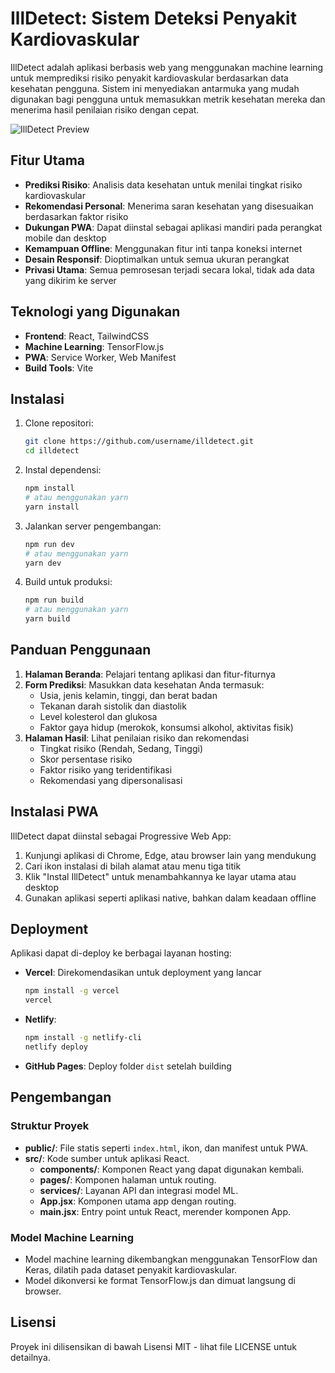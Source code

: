 # IllDetect: Sistem Deteksi Penyakit Kardiovaskular

IllDetect adalah aplikasi berbasis web yang menggunakan machine learning untuk memprediksi risiko penyakit kardiovaskular berdasarkan data kesehatan pengguna. Sistem ini menyediakan antarmuka yang mudah digunakan bagi pengguna untuk memasukkan metrik kesehatan mereka dan menerima hasil penilaian risiko dengan cepat.

![IllDetect Preview](https://via.placeholder.com/800x400?text=IllDetect+Preview)

## Fitur Utama

- **Prediksi Risiko**: Analisis data kesehatan untuk menilai tingkat risiko kardiovaskular
- **Rekomendasi Personal**: Menerima saran kesehatan yang disesuaikan berdasarkan faktor risiko
- **Dukungan PWA**: Dapat diinstal sebagai aplikasi mandiri pada perangkat mobile dan desktop
- **Kemampuan Offline**: Menggunakan fitur inti tanpa koneksi internet
- **Desain Responsif**: Dioptimalkan untuk semua ukuran perangkat
- **Privasi Utama**: Semua pemrosesan terjadi secara lokal, tidak ada data yang dikirim ke server

## Teknologi yang Digunakan

- **Frontend**: React, TailwindCSS
- **Machine Learning**: TensorFlow.js
- **PWA**: Service Worker, Web Manifest
- **Build Tools**: Vite

## Instalasi

1. Clone repositori:
   ```bash
   git clone https://github.com/username/illdetect.git
   cd illdetect
   ```

2. Instal dependensi:
   ```bash
   npm install
   # atau menggunakan yarn
   yarn install
   ```

3. Jalankan server pengembangan:
   ```bash
   npm run dev
   # atau menggunakan yarn
   yarn dev
   ```

4. Build untuk produksi:
   ```bash
   npm run build
   # atau menggunakan yarn
   yarn build
   ```

## Panduan Penggunaan

1. **Halaman Beranda**: Pelajari tentang aplikasi dan fitur-fiturnya
2. **Form Prediksi**: Masukkan data kesehatan Anda termasuk:
   - Usia, jenis kelamin, tinggi, dan berat badan
   - Tekanan darah sistolik dan diastolik
   - Level kolesterol dan glukosa
   - Faktor gaya hidup (merokok, konsumsi alkohol, aktivitas fisik)
3. **Halaman Hasil**: Lihat penilaian risiko dan rekomendasi
   - Tingkat risiko (Rendah, Sedang, Tinggi)
   - Skor persentase risiko
   - Faktor risiko yang teridentifikasi
   - Rekomendasi yang dipersonalisasi

## Instalasi PWA

IllDetect dapat diinstal sebagai Progressive Web App:

1. Kunjungi aplikasi di Chrome, Edge, atau browser lain yang mendukung
2. Cari ikon instalasi di bilah alamat atau menu tiga titik
3. Klik "Instal IllDetect" untuk menambahkannya ke layar utama atau desktop
4. Gunakan aplikasi seperti aplikasi native, bahkan dalam keadaan offline

## Deployment

Aplikasi dapat di-deploy ke berbagai layanan hosting:

- **Vercel**: Direkomendasikan untuk deployment yang lancar
  ```bash
  npm install -g vercel
  vercel
  ```

- **Netlify**: 
  ```bash
  npm install -g netlify-cli
  netlify deploy
  ```

- **GitHub Pages**: Deploy folder `dist` setelah building

## Pengembangan

### Struktur Proyek
- **public/**: File statis seperti `index.html`, ikon, dan manifest untuk PWA.
- **src/**: Kode sumber untuk aplikasi React.
  - **components/**: Komponen React yang dapat digunakan kembali.
  - **pages/**: Komponen halaman untuk routing.
  - **services/**: Layanan API dan integrasi model ML.
  - **App.jsx**: Komponen utama app dengan routing.
  - **main.jsx**: Entry point untuk React, merender komponen App.

### Model Machine Learning
- Model machine learning dikembangkan menggunakan TensorFlow dan Keras, dilatih pada dataset penyakit kardiovaskular.
- Model dikonversi ke format TensorFlow.js dan dimuat langsung di browser.

## Lisensi

Proyek ini dilisensikan di bawah Lisensi MIT - lihat file LICENSE untuk detailnya.
